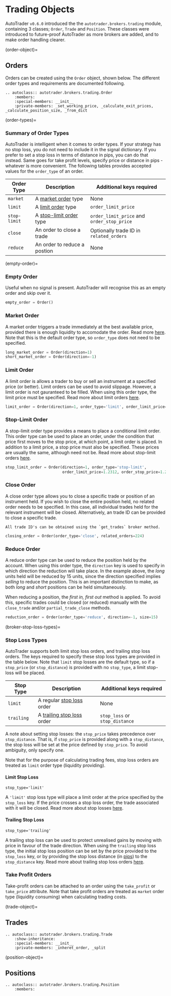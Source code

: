 # Trading Objects

AutoTrader `v0.6.0` introduced the the `autotrader.brokers.trading` module, containing 3 classes; `Order`, `Trade` and 
`Position`. These classes were introduced to future-proof AutoTrader as more brokers are added, and to make order 
handling clearer.


(order-object)=
## Orders
Orders can be created using the `Order` object, shown below. The different order types and requirements are
documented following.

```{eval-rst}
.. autoclass:: autotrader.brokers.trading.Order
    :members:
    :special-members: __init__
    :private-members: _set_working_price, _calculate_exit_prices, _calculate_position_size, _from_dict
```


(order-types)=
### Summary of Order Types

AutoTrader is intelligent when it comes to order types. If your strategy has no stop loss, you do not need to 
include it in the signal dictionary. If you prefer to set a stop loss in terms of distance in pips, you can do 
that instead. Same goes for take profit levels, specify price or distance in pips - whatever is more convenient.
The following tables provides accepted values for the `order_type` of an order.

| Order Type | Description | Additional keys required |
|------------|-------------|--------------------------|
| `market`   | A [market order](https://www.investopedia.com/terms/m/marketorder.asp) type | None |
| `limit` | A [limit order](https://www.investopedia.com/terms/l/limitorder.asp) type | `order_limit_price` |
| `stop-limit` | A [stop-limit order](https://www.investopedia.com/terms/s/stop-limitorder.asp) type | `order_limit_price` and `order_stop_price` |
| `close` | An order to close a trade | Optionally trade ID in `related_orders` |
| `reduce` | An order to reduce a postion | None |


(empty-order)=
### Empty Order
Useful when no signal is present. AutoTrader will recognise this as an empty order and skip over it.

```python
empty_order = Order()
```

### Market Order

A market order triggers a trade immediately at the best available price, provided there is enough liquidity 
to accomodate the order. Read more [here](https://www.investopedia.com/terms/m/marketorder.asp). Note that
this is the default order type, so `order_type` does not need to be specified.

```python
long_market_order = Order(direction=1)
short_market_order = Order(direction=-1)
```

### Limit Order
A limit order is allows a trader to buy or sell an instrument at a specified price (or better). Limit orders can
be used to avoid slippage. However, a limit order is not gauranteed to be filled. When using this order type, the 
limit price must be specified. Read more about limit orders [here](https://www.investopedia.com/terms/l/limitorder.asp).

```python
limit_order = Order(direction=1, order_type='limit', order_limit_price=1.2312)
```

### Stop-Limit Order
A stop-limit order type provides a means to place a conditional limit order. This order type can be used to place an order,
under the condition that price first moves to the stop price, at which point, a limit order is placed. In addition to a limit 
price, a stop price must also be specified. These prices are usually the same, although need not be. Read more about 
stop-limit orders [here](https://www.investopedia.com/terms/s/stop-limitorder.asp).

```python
stop_limit_order = Order(direction=1, order_type='stop-limit', 
                         order_limit_price=1.2312, order_stop_price=1.2300)
```

### Close Order
A close order type allows you to close a specific trade or position of an instrument held. If you wish to close the entire position
held, no related order needs to be specified. In this case, all individual trades held for the relevant instrument will be closed. 
Alternatively, an trade ID can be provided to close a specific trade. 

```{note}
All trade ID's can be obtained using the `get_trades` broker method. 
```

```python
closing_order = Order(order_type='close', related_orders=224)
```

### Reduce Order
A reduce order type can be used to reduce the position held by the account. When using this order type, the `direction` key is used
to specify in which direction the reduction will take place. In the example above, the *long* units held will be reduced by 15 units,
since the direction specified implies *selling* to reduce the position. This is an important distinction to make, as both *long* and
*short* positions can be held simultaneously.

When reducing a position, the *first in, first out* method is applied. To avoid this, specific trades could be closed (or reduced) 
manually with the `close_trade` and/or `partial_trade_close` methods.

```py
reduction_order = Order(order_type='reduce', direction=-1, size=15)
```



(broker-stop-loss-types)=
### Stop Loss Types
AutoTrader supports both limit stop loss orders, and trailing stop loss orders. The keys required to specify these stop loss 
types are provided in the table below. Note that `limit` stop losses are the default type, so if a `stop_price` (or 
`stop_distance`) is provided with no `stop_type`, a limit stop-loss will be placed.


| Stop Type | Description | Additional keys required |
|------------|-------------|--------|
| `limit` | A regular [stop loss](https://www.investopedia.com/terms/s/stop-lossorder.asp) order | None |
| `trailing` | A [trailing stop loss](https://www.investopedia.com/terms/t/trailingstop.asp) order | `stop_loss` or `stop_distance` |


A note about setting stop losses: the `stop_price` takes precedence over `stop_distance`. That is, if `stop_price` is 
provided along with a `stop_distance`, the stop loss will be set at the price defined by `stop_price`. To avoid ambiguity, 
only specify one.


Note that for the purpose of calculating trading fees, stop loss orders are treated as `limit` order type (liquidity providing).

#### Limit Stop Loss
`stop_type='limit'`

A `'limit'` stop loss type will place a limit order at the price specified by the `stop_loss` key. If the price crosses a stop loss
order, the trade associated with it will be closed. Read more about stop losses 
[here](https://www.investopedia.com/terms/s/stop-lossorder.asp).

#### Trailing Stop Loss
`stop_type='trailing'`

A trailing stop loss can be used to protect unrealised gains by moving with price in favour of the trade direction. When using the 
`trailing` stop loss type, the initial stop loss position can be set by the price provided to the `stop_loss` key, or by providing
the stop loss distance (in [pips](https://www.investopedia.com/ask/answers/06/pipexplained.asp)) to the `stop_distance` key.
Read more about trailing stop loss orders [here](https://www.investopedia.com/terms/t/trailingstop.asp).



### Take Profit Orders
Take-profit orders can be attached to an order using the `take_profit` or `take_price` attribute. Note that take profit orders
are treated as `market` order type (liquidity consuming) when calculating trading costs.


(trade-object)=
## Trades
```{eval-rst}
.. autoclass:: autotrader.brokers.trading.Trade
    :show-inheritance:
    :special-members: __init__
    :private-members: _inheret_order, _split
```


(position-object)=
## Positions
```{eval-rst}
.. autoclass:: autotrader.brokers.trading.Position
    :members:
```

